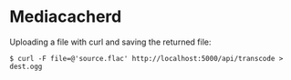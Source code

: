 Mediacacherd
============

Uploading a file with curl and saving the returned file:

    $ curl -F file=@'source.flac' http://localhost:5000/api/transcode > dest.ogg
